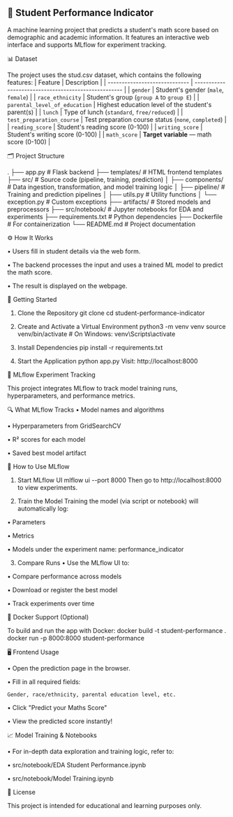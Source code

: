 ## 🧠 Student Performance Indicator

A machine learning project that predicts a student's math score based on demographic and academic information. It features an interactive web interface and supports MLflow for experiment tracking.

📊 Dataset

The project uses the stud.csv dataset, which contains the following features:
| Feature                       | Description                                          |
| ----------------------------- | ---------------------------------------------------- |
| `gender`                      | Student's gender (`male`, `female`)                  |
| `race_ethnicity`              | Student's group (`group A` to `group E`)             |
| `parental_level_of_education` | Highest education level of the student's parent(s)   |
| `lunch`                       | Type of lunch (`standard`, `free/reduced`)           |
| `test_preparation_course`     | Test preparation course status (`none`, `completed`) |
| `reading_score`               | Student's reading score (0-100)                      |
| `writing_score`               | Student's writing score (0-100)                      |
| `math_score`                  | **Target variable** — math score (0-100)             |


🗂️ Project Structure

.
├── app.py                     # Flask backend
├── templates/                # HTML frontend templates
├── src/                      # Source code (pipeline, training, prediction)
│   ├── components/           # Data ingestion, transformation, and model training logic
│   ├── pipeline/             # Training and prediction pipelines
│   ├── utils.py              # Utility functions
│   └── exception.py          # Custom exceptions
├── artifacts/                # Stored models and preprocessors
├── src/notebook/             # Jupyter notebooks for EDA and experiments
├── requirements.txt          # Python dependencies
├── Dockerfile                # For containerization
└── README.md                 # Project documentation

⚙️ How It Works

• Users fill in student details via the web form.

• The backend processes the input and uses a trained ML model to predict the math score.

• The result is displayed on the webpage.

🚀 Getting Started

1. Clone the Repository
git clone <repo-url>
cd student-performance-indicator

2. Create and Activate a Virtual Environment
python3 -m venv venv
source venv/bin/activate   # On Windows: venv\Scripts\activate

3. Install Dependencies
pip install -r requirements.txt

4. Start the Application
python app.py
Visit: http://localhost:8000

🧪 MLflow Experiment Tracking

This project integrates MLflow to track model training runs, hyperparameters, and performance metrics.

🔍 What MLflow Tracks
• Model names and algorithms

• Hyperparameters from GridSearchCV

• R² scores for each model

• Saved best model artifact

📌 How to Use MLflow

1. Start MLflow UI
mlflow ui --port 8000
Then go to http://localhost:8000 to view experiments.

2. Train the Model
Training the model (via script or notebook) will automatically log:

• Parameters

• Metrics

• Models under the experiment name: performance_indicator

3. Compare Runs
• Use the MLflow UI to:

• Compare performance across models

• Download or register the best model

• Track experiments over time

🐳 Docker Support (Optional)

To build and run the app with Docker:
docker build -t student-performance .
docker run -p 8000:8000 student-performance

🖥️ Frontend Usage

• Open the prediction page in the browser.

• Fill in all required fields:

    Gender, race/ethnicity, parental education level, etc.

• Click "Predict your Maths Score"

• View the predicted score instantly!

📈 Model Training & Notebooks

• For in-depth data exploration and training logic, refer to:

• src/notebook/EDA Student Performance.ipynb

• src/notebook/Model Training.ipynb

📝 License

This project is intended for educational and learning purposes only.

